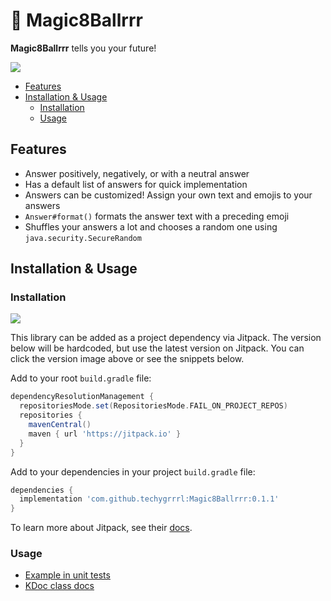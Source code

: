 # 🎱 Magic8Ballrrr

**Magic8Ballrrr** tells you your future!

[![](https://jitpack.io/v/techygrrrl/Magic8Ballrrr.svg)](https://jitpack.io/#techygrrrl/Magic8Ballrrr)

- [Features](#features)
- [Installation \& Usage](#installation--usage)
  - [Installation](#installation)
  - [Usage](#usage)


## Features

- Answer positively, negatively, or with a neutral answer
- Has a default list of answers for quick implementation
- Answers can be customized! Assign your own text and emojis to your answers
- `Answer#format()` formats the answer text with a preceding emoji
- Shuffles your answers a lot and chooses a random one using `java.security.SecureRandom`


## Installation & Usage

### Installation

[![](https://jitpack.io/v/techygrrrl/Magic8Ballrrr.svg)](https://jitpack.io/#techygrrrl/Magic8Ballrrr)

This library can be added as a project dependency via Jitpack. The version below will be hardcoded, but use the latest version on Jitpack. You can click the version image above or see the snippets below.

Add to your root `build.gradle` file:

```groovy
dependencyResolutionManagement {
  repositoriesMode.set(RepositoriesMode.FAIL_ON_PROJECT_REPOS)
  repositories {
    mavenCentral()
    maven { url 'https://jitpack.io' }
  }
}
```

Add to your dependencies in your project `build.gradle` file:

```groovy
dependencies {
  implementation 'com.github.techygrrrl:Magic8Ballrrr:0.1.1'
}
```

To learn more about Jitpack, see their [docs](https://docs.jitpack.io/intro/).


### Usage

- [Example in unit tests](https://github.com/techygrrrl/Magic8Ballrrr/blob/main/lib/src/test/kotlin/techygrrrl/magic8ballrrr/Magic8BallrrrTest.kt)
- [KDoc class docs](https://techygrrrl.github.io/Magic8Ballrrr/-magic8-ballrrr/techygrrrl.magic8ballrrr)
